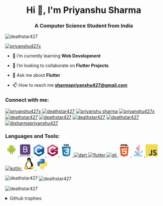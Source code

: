 <h1 align="center">Hi 👋, I'm Priyanshu Sharma</h1>
<h3 align="center">A Computer Science Student from India</h3>

<p align="left"> <img src="https://komarev.com/ghpvc/?username=deathstar427&label=Profile%20views&color=0e75b6&style=flat" alt="deathstar427" /> </p>


<p align="left"> <a href="https://twitter.com/priyanshu427x" target="blank"><img src="https://img.shields.io/twitter/follow/priyanshu427x?logo=twitter&style=for-the-badge" alt="priyanshu427x" /></a> </p>

- 🌱 I’m currently learning **Web Development**

- 👯 I’m looking to collaborate on **Flutter Projects**

- 💬 Ask me about **Flutter**

- 📫 How to reach me **sharmapriyanshu427@gmail.com**

<h3 align="left">Connect with me:</h3>
<p align="left">
<a href="https://twitter.com/priyanshu427x" target="blank"><img align="center" src="https://raw.githubusercontent.com/rahuldkjain/github-profile-readme-generator/master/src/images/icons/Social/twitter.svg" alt="priyanshu427x" height="30" width="40" /></a>
<a href="https://linkedin.com/in/deathstar427" target="blank"><img align="center" src="https://raw.githubusercontent.com/rahuldkjain/github-profile-readme-generator/master/src/images/icons/Social/linked-in-alt.svg" alt="deathstar427" height="30" width="40" /></a>
<a href="https://fb.com/priyanshu sharma" target="blank"><img align="center" src="https://raw.githubusercontent.com/rahuldkjain/github-profile-readme-generator/master/src/images/icons/Social/facebook.svg" alt="priyanshu sharma" height="30" width="40" /></a>
<a href="https://instagram.com/priyanshu427x" target="blank"><img align="center" src="https://raw.githubusercontent.com/rahuldkjain/github-profile-readme-generator/master/src/images/icons/Social/instagram.svg" alt="priyanshu427x" height="30" width="40" /></a>
<a href="https://www.codechef.com/users/deathstar427" target="blank"><img align="center" src="https://cdn.jsdelivr.net/npm/simple-icons@3.1.0/icons/codechef.svg" alt="deathstar427" height="30" width="40" /></a>
<a href="https://www.hackerrank.com/deathstar427" target="blank"><img align="center" src="https://raw.githubusercontent.com/rahuldkjain/github-profile-readme-generator/master/src/images/icons/Social/hackerrank.svg" alt="deathstar427" height="30" width="40" /></a>
<a href="https://codeforces.com/profile/deathstar427" target="blank"><img align="center" src="https://cdn.jsdelivr.net/npm/simple-icons@3.0.1/icons/codeforces.svg" alt="deathstar427" height="30" width="40" /></a>
<a href="https://www.leetcode.com/deathstar427" target="blank"><img align="center" src="https://raw.githubusercontent.com/rahuldkjain/github-profile-readme-generator/master/src/images/icons/Social/leet-code.svg" alt="deathstar427" height="30" width="40" /></a>
<a href="https://www.hackerearth.com/@sharmapriyanshu427" target="blank"><img align="center" src="https://raw.githubusercontent.com/rahuldkjain/github-profile-readme-generator/master/src/images/icons/Social/hackerearth.svg" alt="@sharmapriyanshu427" height="30" width="40" /></a>
</p>

<h3 align="left">Languages and Tools:</h3>
<p align="left"> <a href="https://developer.android.com" target="_blank"> <img src="https://raw.githubusercontent.com/devicons/devicon/master/icons/android/android-original-wordmark.svg" alt="android" width="40" height="40"/> </a> <a href="https://getbootstrap.com" target="_blank"> <img src="https://raw.githubusercontent.com/devicons/devicon/master/icons/bootstrap/bootstrap-plain-wordmark.svg" alt="bootstrap" width="40" height="40"/> </a> <a href="https://www.cprogramming.com/" target="_blank"> <img src="https://raw.githubusercontent.com/devicons/devicon/master/icons/c/c-original.svg" alt="c" width="40" height="40"/> </a> <a href="https://www.w3schools.com/cpp/" target="_blank"> <img src="https://raw.githubusercontent.com/devicons/devicon/master/icons/cplusplus/cplusplus-original.svg" alt="cplusplus" width="40" height="40"/> </a> <a href="https://www.w3schools.com/css/" target="_blank"> <img src="https://raw.githubusercontent.com/devicons/devicon/master/icons/css3/css3-original-wordmark.svg" alt="css3" width="40" height="40"/> </a> <a href="https://dart.dev" target="_blank"> <img src="https://www.vectorlogo.zone/logos/dartlang/dartlang-icon.svg" alt="dart" width="40" height="40"/> </a> <a href="https://flutter.dev" target="_blank"> <img src="https://www.vectorlogo.zone/logos/flutterio/flutterio-icon.svg" alt="flutter" width="40" height="40"/> </a> <a href="https://git-scm.com/" target="_blank"> <img src="https://www.vectorlogo.zone/logos/git-scm/git-scm-icon.svg" alt="git" width="40" height="40"/> </a> <a href="https://www.w3.org/html/" target="_blank"> <img src="https://raw.githubusercontent.com/devicons/devicon/master/icons/html5/html5-original-wordmark.svg" alt="html5" width="40" height="40"/> </a> <a href="https://www.java.com" target="_blank"> <img src="https://raw.githubusercontent.com/devicons/devicon/master/icons/java/java-original.svg" alt="java" width="40" height="40"/> </a> <a href="https://developer.mozilla.org/en-US/docs/Web/JavaScript" target="_blank"> <img src="https://raw.githubusercontent.com/devicons/devicon/master/icons/javascript/javascript-original.svg" alt="javascript" width="40" height="40"/> </a> <a href="https://kotlinlang.org" target="_blank"> <img src="https://www.vectorlogo.zone/logos/kotlinlang/kotlinlang-icon.svg" alt="kotlin" width="40" height="40"/> </a> <a href="https://www.linux.org/" target="_blank"> <img src="https://raw.githubusercontent.com/devicons/devicon/master/icons/linux/linux-original.svg" alt="linux" width="40" height="40"/> </a> <a href="https://www.python.org" target="_blank"> <img src="https://raw.githubusercontent.com/devicons/devicon/master/icons/python/python-original.svg" alt="python" width="40" height="40"/> </a> </p>

<p><img align="left" src="https://github-readme-stats.vercel.app/api/top-langs?username=deathstar427&show_icons=true&theme=dark&locale=en&layout=compact" alt="deathstar427" /></p>

<p>&nbsp;<img align="center" src="https://github-readme-stats.vercel.app/api?username=deathstar427&show_icons=true&theme=dark&locale=en" alt="deathstar427" /></p>

<p><img align="center" src="https://github-readme-streak-stats.herokuapp.com/?user=deathstar427&theme=dark" alt="deathstar427" /></p>
<details>
  <summary> Github trophies </summary>
      <p align="left"> <a href="https://github.com/ryo-ma/github-profile-trophy"><img src="https://github-profile-trophy.vercel.app/?username=deathstar427" alt="deathstar427" />       </a> </p>
</details>



<!--
## Hi there 👋, I'm Priyanshu Sharma
**Deathstar427/Deathstar427** is a ✨ _special_ ✨ repository because its `README.md` (this file) appears on your GitHub profile.

Here are some ideas to get you started:

- 🔭 I’m currently working on ...
- 🌱 I’m currently learning ...
- 👯 I’m looking to collaborate on ...
- 🤔 I’m looking for help with ...
- 💬 Ask me about ...
- 📫 How to reach me: ...
- 😄 Pronouns: ...
- ⚡ Fun fact: ...
-->
